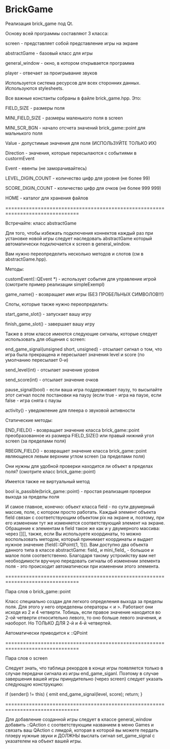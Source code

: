 # BrickGame

Реализация brick_game под Qt.


Основу всей программы составляют 3 класса:

screen - представляет собой представление игры на экране

abstractGame - базовый класс для игры

general_window - окно, в котором открывается программа

player - отвечает за проигрывание звуков


Используется система ресурсов для всех сторонних данных. Используются 
stylesheets.


Все важные константы собраны в файле brick_game.hpp. Это:

  FIELD_SIZE - размеры поля

  MINI_FIELD_SIZE - размеры маленького поля в screen

  MINI_SCR_BGN - начало отсчета значений brick_game::point для мальнького поля

  Value - допустимые значения для поля (ИСПОЛЬЗУЙТЕ ТОЛЬКО ИХ)

  Direction - значения, которые пересылаются с событиями в custormEvent

  Event - евенты (не заморачивайтесь)

  LEVEL_DIGIN_COUNT - количество цифр для уровня (не более 99)

  SCORE_DIGIN_COUNT - количество цифр для очков (не более 999 999)

  HOME - каталог для хранения файлов
  

===============================================================================

Встречайте: класс abstractGame

Для того, чтобы избежать подключения коннектов каждый раз при установке новой
игры следует наследовать abstractGame который автоматически подключается к 
screen в general_window.


Вам нужно переопределить несколько методов и слотов (см в abstractGame.hpp).

Методы:

  customEvent(::QEvent *) - использует события для управление игрой (смотрите пример
    реализации simpleExempl)

  game_name() - возвращает имя игры (БЕЗ ПРОБЕЛЬНЫХ СИМВОЛОВ!!!)


Слоты, которые также нужно переопределить:

  start_game_slot() - запускает вашу игру

  finish_game_slot() - завершает вашу игру


Также в этом классе имеются следующие сигналы, которые следует использовать для
общения с screen:

  end_game_signal(unsigned short, unsigned) - отсылает сигнал о том, что игра была прекращена и
    пересылает значения level и score (по умолчанию пересылает 0-и)

  send_level(int) - отсылает значение уровня

  send_score(int) - отсылает значение очков

  pause_signal(bool) - если ваша игра поддерживает паузу, то высылайте этот сигнал
    после постановки на паузу (если true - игра на паузе, если false - игра 
    снята с паузы

  activity() - уведомление для плеера о звуковой активности

Статические методы:

  END_FIELD() - возвращает значение класса brick_game::point преобразованное из размера
    FIELD_SIZE() или правый нижний угол screen (за пределами поля)

  RBEGIN_FIELD() - возвращает значение класса brick_game::point являющееся 
    левым верхним углом screen (за пределами поля)

Они нужны для удобной проверки находится ли объект в пределах поля? (смотрите 
класс brick_game::point)


Имеется также не виртуальный метод 
  
  bool is_passible(brick_game::point) - простая реализация проверки выхода за
    пределы поля


И самое главное, конечно: объект классa field - по сути двумерный массив,
поле, с котором просто работать. Каждый элемент объекта field связан с 
соответствующим объектом pix на экране и, поэтому, при его изменении тут же
изменяется соответствующий элемент на экране. Обращение к элементам в field
такое же как и у двумерного массива: через [][], также, если Вы используете
координаты, то можно воспользовать методом, который принимает координаты и 
выдает нужное значение (field(::QPoint{1, 1})). Вам доступно два объекта данного
типа в классе abstractGame: field_ и mini_field_ - большое и малое поля
соответственно. Благодаря такому устроийству вам нет необходимости вручную 
передовать сигналы об изменении элемента поля - это происходит автоматически при
изменении этого элемента.


===============================================================================


Пара слов о brick_game::point

Класс специально создан для легкого определения выхода за пределы поля. Для
этого у него определены операторы < и >. Работают они исходя из 2 и 4 четверти.
Тобишь, если правое значение находится во 2-ой четверти относительно левого, то
оно больше левого значения, и наоборот. Но ТОЛЬКО ДЛЯ 2-й и 4-й четвертей.

Автоматически приводится к ::QPoint


===============================================================================


Пара слов о screen

Cледует знать, что таблица рекордов в конце игры появляется только в
случае передачи сигнала из игры end_game_siganl. Поэтому в случае завершения
вашей игры принудительно (через screen) следует указать следующую конструкцию:

if (sender() != this) {
  emit end_game_signal(level, score);
  return;
}


===============================================================================


Для добавление созданной игры следует в классе general_window добавить ::QAction
с соответствующим названием в меню Games и связать ваш QAction с лямдой, которая
в которой вы можете пердать плэеру нужные звуки и ДОЛЖНЫ выслать сигнал
set_game_signal с указателем на объект вашей игры.
